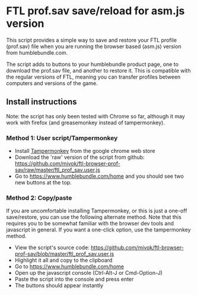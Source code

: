# FTL prof.sav save/reload for asm.js version

This script provides a simple way to save and restore your FTL profile
(prof.sav) file when you are running the browser based (asm.js) version from
humblebundle.com.

The script adds to buttons to your humblebundle product page, one to download
the prof.sav file, and another to restore it. This is compatible with the
regular versions of FTL, meaning you can transfer profiles between computers
and versions of the game.

## Install instructions

Note: the script has only been tested with Chrome so far, although it may work
with firefox (and greasemonkey instead of tampermonkey).

### Method 1: User script/Tampermonkey

* Install [Tampermonkey](https://chrome.google.com/webstore/detail/tampermonkey/dhdgffkkebhmkfjojejmpbldmpobfkfo)
  from the google chrome web store
* Download the 'raw' version of the script from github:
  <https://github.com/mivok/ftl-browser-prof-sav/raw/master/ftl_prof_sav.user.js>
* Go to <https://www.humblebundle.com/home> and you should see two new buttons
  at the top.

### Method 2: Copy/paste

If you are uncomfortable installing Tampermonkey, or this is just a one-off
save/restore, you can use the following alternate method. Note that this
requires you to be somewhat familiar with the browser dev tools and javascript
in general. If you want a one-click option, use the tampermonkey method.

* View the script's source code:
  https://github.com/mivok/ftl-browser-prof-sav/blob/master/ftl_prof_sav.user.js
* Highlight it all and copy to the clipboard
* Go to <https://www.humblebundle.com/home>
* Open up the javascript console (Ctrl-Alt-J or Cmd-Option-J)
* Paste the script into the console and press enter
* The buttons should appear instantly
